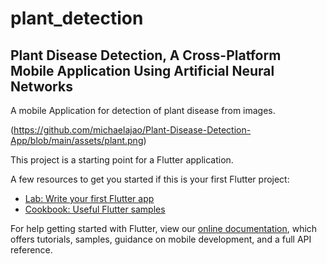 # plant_detection
## Plant Disease Detection, A Cross-Platform Mobile Application Using Artificial Neural Networks

A mobile Application for detection of plant disease from images.

(https://github.com/michaelajao/Plant-Disease-Detection-App/blob/main/assets/plant.png)


This project is a starting point for a Flutter application.

A few resources to get you started if this is your first Flutter project:

- [Lab: Write your first Flutter app](https://flutter.dev/docs/get-started/codelab)
- [Cookbook: Useful Flutter samples](https://flutter.dev/docs/cookbook)

For help getting started with Flutter, view our
[online documentation](https://flutter.dev/docs), which offers tutorials,
samples, guidance on mobile development, and a full API reference.
